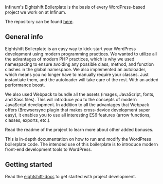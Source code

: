 Infinum's Eightshift Boilerplate is the basis of every WordPress-based project we work on at Infinum.

The repository can be found [here](https://github.com/infinum/eightshift-boilerplate).

## General info

Eightshift Boilerplate is an easy way to kick-start your WordPress development using modern programming practices. We wanted to utilize all the advantages of modern PHP practices, which is why we used namespacing to ensure avoiding any possible class, method, and function clashes in the global namespace. We also implemented an autoloader, which means you no longer have to manually require your classes. Just instantiate them, and the autoloader will take care of the rest. With an added performance boost.

We also used Webpack to bundle all the assets (images, JavaScript, fonts, and Sass files). This will introduce you to the concepts of modern JavaScript development. In addition to all the advantages that Webpack offers (Browsersync plugin that makes cross-device development super easy), it enables you to use all interesting ES6 features (arrow functions, classes, exports, etc.).

Read the readme of the project to learn more about other added bonuses.

This is in-depth documentation on how to run and modify the WordPress boilerplate code. The intended use of this boilerplate is to introduce modern front-end development tools to WordPress.

## Getting started

Read the [eightshift-docs](https://eightshift.com/) to get started with project development.
